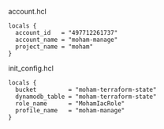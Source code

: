 account.hcl

```hcl
locals {
  account_id   = "497712261737"
  account_name = "moham-manage"
  project_name = "moham"
}

```

init_config.hcl

```hcl
locals {
  bucket         = "moham-terraform-state"
  dynamodb_table = "moham-terraform-state"
  role_name      = "MohamIacRole"
  profile_name   = "moham-manage"
}

```
